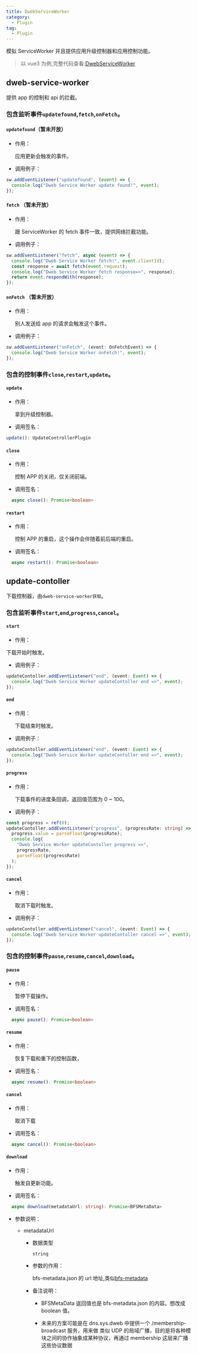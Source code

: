 ```yaml
---
title: DwebServiceWorker
category:
  - Plugin
tag:
  - Plugin
---
```


模拟 ServiceWorker 并且提供应用升级控制器和应用控制功能。

> 以 vue3 为例,完整代码查看:[DwebServiceWorker](https://github.com/BioforestChain/dweb_browser/blob/main/plugins/demo/src/pages/DwebServiceWorker.vue)

## dweb-service-worker

提供 app 的控制和 api 的拦截。

### 包含监听事件`updatefound`,`fetch`,`onFetch`。

#### `updatefound`（暂未开放）

- 作用：

  应用更新会触发的事件。

- 调用例子：

```ts
sw.addEventListener("updatefound", (event) => {
  console.log("Dweb Service Worker update found!", event);
});
```

#### `fetch` （暂未开放）

- 作用：

  跟 ServiceWorker 的 fetch 事件一致，提供网络拦截功能。

- 调用例子：

```ts
sw.addEventListener("fetch", async (event) => {
  console.log("Dweb Service Worker fetch!", event.clientId);
  const response = await fetch(event.request);
  console.log("Dweb Service Worker fetch response=>", response);
  return event.respondWith(response);
});
```

#### `onFetch` （暂未开放）

- 作用：

  别人发送给 app 的请求会触发这个事件。

- 调用例子：

```ts
sw.addEventListener("onFetch", (event: OnFetchEvent) => {
  console.log("Dweb Service Worker onFetch!", event);
});
```

### 包含的控制事件`close`,`restart`,`update`。

#### `update`

- 作用：

  拿到升级控制器。

- 调用签名：

```ts
update(): UpdateControllerPlugin
```

#### `close`

- 作用：

  控制 APP 的关闭，仅关闭前端。

- 调用签名：

```ts
  async close(): Promise<boolean>
```

#### `restart`

- 作用：

  控制 APP 的重启，这个操作会伴随着前后端的重启。

- 调用签名：

```ts
  async restart(): Promise<boolean>
```

## update-contoller

下载控制器，由`dweb-service-worker获取`。

### 包含监听事件`start`,`end`,`progress`,`cancel`。

#### `start`

- 作用：

下载开始时触发。

- 调用例子：

```ts
updateContoller.addEventListener("end", (event: Event) => {
  console.log("Dweb Service Worker updateContoller end =>", event);
});
```

#### `end`

- 作用：

  下载结束时触发。

- 调用例子：

```ts
updateContoller.addEventListener("end", (event: Event) => {
  console.log("Dweb Service Worker updateContoller end =>", event);
});
```

#### `progress`

- 作用：

  下载事件的进度条回调，返回值范围为 0 ~ 100。

- 调用例子：

```ts
const progress = ref(0);
updateContoller.addEventListener("progress", (progressRate: string) => {
  progress.value = parseFloat(progressRate);
  console.log(
    "Dweb Service Worker updateContoller progress =>",
    progressRate,
    parseFloat(progressRate)
  );
});
```

#### `cancel`

- 作用：

  取消下载时触发。

- 调用例子：

```ts
updateContoller.addEventListener("cancel", (event: Event) => {
  console.log("Dweb Service Worker updateContoller cancel =>", event);
});
```

### 包含的控制事件`pause`,`resume`,`cancel`,`download`。

#### `pause`

- 作用：

  暂停下载操作。

- 调用签名：

```ts
  async pause(): Promise<boolean>
```

#### `resume`

- 作用：

  恢复下载和重下的控制函数，

- 调用签名：

```ts
  async resume(): Promise<boolean>
```

#### `cancel`

- 作用：

  取消下载

- 调用签名：

```ts
  async cancel(): Promise<boolean>
```

#### `download`

- 作用：

  触发自更新功能。

- 调用签名：

```ts
  async download(metadataUrl: string): Promise<BFSMetaData>
```

- 参数说明：

  - metadataUrl

    - 数据类型

      `string`

    - 参数的作用：

      bfs-metadata.json 的 url 地址,类似[bfs-metadata](https://shop.plaoc.com/bfs-metadata.json)

    - 备注说明：

      - BFSMetaData 返回值也是 bfs-metadata.json 的内容。想改成 boolean 值。

      - 未来的方案可能是在 dns.sys.dweb 中提供一个 /membership-broadcast 服务，用来做 类似 UDP 的局域广播，目的是将各种模块之间的协作抽象成某种协议，再通过 membership 这层来广播这些协议数据
